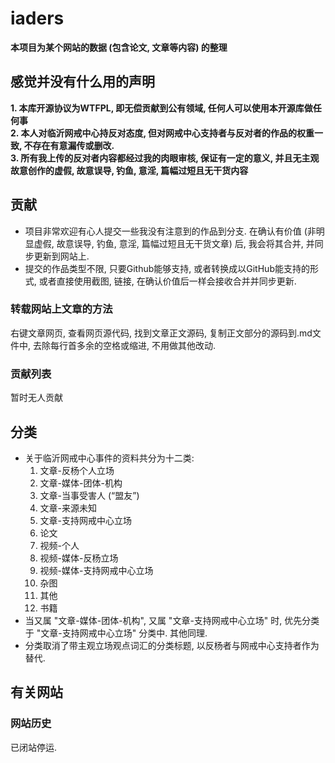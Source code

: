 # iaders
**本项目为某个网站的数据 (包含论文, 文章等内容) 的整理**<br/>

## 感觉并没有什么用的声明
**1. 本库开源协议为WTFPL, 即无偿贡献到公有领域, 任何人可以使用本开源库做任何事**<br/>
**2. 本人对临沂网戒中心持反对态度, 但对网戒中心支持者与反对者的作品的权重一致, 不存在有意漏传或删改.**<br/>
**3. 所有我上传的反对者内容都经过我的肉眼审核, 保证有一定的意义, 并且无主观故意创作的虚假, 故意误导, 钓鱼, 意淫, 篇幅过短且无干货内容**
## 贡献
* 项目非常欢迎有心人提交一些我没有注意到的作品到分支. 在确认有价值 (非明显虚假, 故意误导, 钓鱼, 意淫, 篇幅过短且无干货文章) 后, 我会将其合并, 并同步更新到网站上. <br/>
* 提交的作品类型不限, 只要Github能够支持, 或者转换成以GitHub能支持的形式, 或者直接使用截图, 链接, 在确认价值后一样会接收合并并同步更新. <br/>
### 转载网站上文章的方法
右键文章网页, 查看网页源代码, 找到文章正文源码, 复制正文部分的源码到.md文件中, 去除每行首多余的空格或缩进, 不用做其他改动. 
### 贡献列表
暂时无人贡献
## 分类
* 关于临沂网戒中心事件的资料共分为十二类: 
   1. 文章-反杨个人立场
   2. 文章-媒体-团体-机构
   3. 文章-当事受害人 (“盟友”)
   4. 文章-来源未知
   5. 文章-支持网戒中心立场
   6. 论文
   7. 视频-个人
   8. 视频-媒体-反杨立场
   9. 视频-媒体-支持网戒中心立场
   10. 杂图
   11. 其他
   12. 书籍
* 当又属 "文章-媒体-团体-机构", 又属 "文章-支持网戒中心立场" 时, 优先分类于 "文章-支持网戒中心立场" 分类中. 其他同理. 
* 分类取消了带主观立场观点词汇的分类标题, 以反杨者与网戒中心支持者作为替代. 
## 有关网站
### 网站历史
已闭站停运. <br/>
